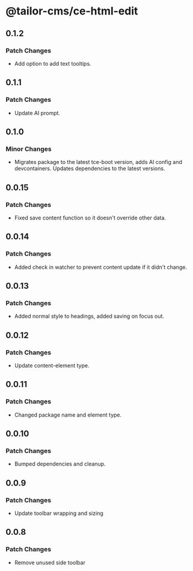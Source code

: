 # @tailor-cms/ce-html-edit

## 0.1.2

### Patch Changes

- Add option to add text tooltips.

## 0.1.1

### Patch Changes

- Update AI prompt.

## 0.1.0

### Minor Changes

- Migrates package to the latest tce-boot version, adds AI config and devcontainers. Updates dependencies to the latest versions.

## 0.0.15

### Patch Changes

- Fixed save content function so it doesn't override other data.

## 0.0.14

### Patch Changes

- Added check in watcher to prevent content update if it didn't change.

## 0.0.13

### Patch Changes

- Added normal style to headings, added saving on focus out.

## 0.0.12

### Patch Changes

- Update content-element type.

## 0.0.11

### Patch Changes

- Changed package name and element type.

## 0.0.10

### Patch Changes

- Bumped dependencies and cleanup.

## 0.0.9

### Patch Changes

- Update toolbar wrapping and sizing

## 0.0.8

### Patch Changes

- Remove unused side toolbar
